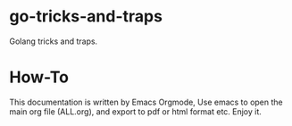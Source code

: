 # go-tricks-and-traps
Golang tricks and traps.

# How-To
This documentation is written by Emacs Orgmode, Use emacs to open the main org
file (ALL.org), and export to pdf or html format etc. Enjoy it.
